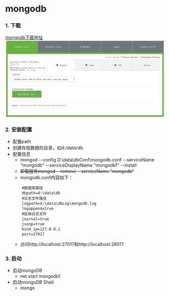 # mongodb
### 1. 下载
[mongodb下载地址](https://www.mongodb.com/download-center#community "mongodb下载地址")  
![下载页面](/images/mongodb.JPG "下载页面")  
### 2. 安装配置
  * 配置path
  * 创建存放数据的目录，如d:/data/db
  * 配置信息
    * mongod --config D:\data\dbConf\mongodb.conf --serviceName "mongodb" --serviceDisplayName "mongodb1" --install
    * ~~卸载服务mongod --remove --serviceName "mongodb"~~
    * mongodb.conf内容如下：
    ```
        #数据库路径
        dbpath=d:\data\db
        #日志文件路径
        logpath=d:\data\dbLog\mongodb.log
        logappend=true
        #启用日志文件
        journal=true
        jsonp=true
        bind_ip=127.0.0.1
        port=27017
      ```
    * 访问http://localhost:27017和http://localhost:28017

### 3. 启动
  * 启动mongoDB
    * net start mongodb1
  * 启动mongoDB Shell
    * mongo